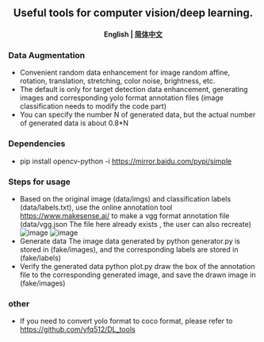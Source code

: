 <h2 align="center">
Useful tools for computer vision/deep learning.
</h2>
<h4 align="center">
    <p><b>English</b> | <a href="https://github.com/yfq512/data_generation_tools/README.md">简体中文</a><p>
</h4>

### Data Augmentation
* Convenient random data enhancement for image random affine, rotation, translation, stretching, color noise, brightness, etc.
* The default is only for target detection data enhancement, generating images and corresponding yolo format annotation files (image classification needs to modify the code part)
* You can specify the number N of generated data, but the actual number of generated data is about 0.8*N

### Dependencies
* pip install opencv-python -i https://mirror.baidu.com/pypi/simple

### Steps for usage
* Based on the original image (data/imgs) and classification labels (data/labels.txt), use the online annotation tool https://www.makesense.ai/ to make a vgg format annotation file (data/vgg.json The file here already exists , the user can also recreate)
  ![image](https://github.com/yfq512/data_generation_tools/imgs/1.jpg)
  ![image](https://github.com/yfq512/data_generation_tools/imgs/2.jpg)
* Generate data The image data generated by python generator.py is stored in (fake/images), and the corresponding labels are stored in (fake/labels)
* Verify the generated data python plot.py draw the box of the annotation file to the corresponding generated image, and save the drawn image in (fake/images)

### other
* If you need to convert yolo format to coco format, please refer to https://github.com/yfq512/DL_tools